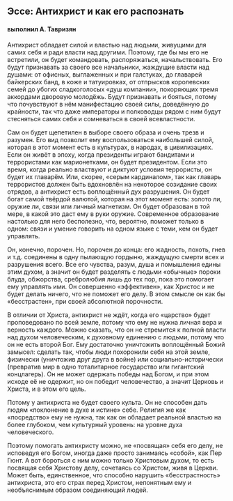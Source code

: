 ## Эссе: Антихрист и как его распознать
#### выполнил А. Тавризян

Антихрист обладает силой и властью над людьми, живущими для самих себя и ради власти над другими.
Поэтому, где бы мы его не встретили, он будет командовать, распоряжаться, начальствовать.
Его будут признавать за своего все начальники, жаждущие власти над душами: от офисных, выглаженных и при галстуках, до главарей байкерских банд, в коже и татуировках, от отпрысков королевских семей до убогих сладкоголосых «душ компании», покоряющих тремя аккордами дворовую молодёжь.
Будут признавать и бояться, потому что почувствуют в нём манифестацию своей силы, доведённую до крайности, так что даже императоры и полководцы рядом с ним будут стесняться самих себя и сомневаться в своей всевластности.

Сам он будет щепетилен в выборе своего образа и очень трезв и разумен.
Его вид позволит ему воспользоваться наибольшей силой, которая в этот момент есть в культурах, в народах, в цивилизациях.
Если он живёт в эпоху, когда президенты играют бандитами и террористами как марионетками, он будет президентом.
Если это время, когда реально властвуют и диктуют условия террористы, он будет их главарём.
Или, скорее, «серым кардиналом», так как главарь террористов должен быть вдохновлён на некоторое созидание своих отрядов, а антихрист есть воплощённый дух разрушения.
Он будет богат самой твёрдой валютой, которая на этот момент есть: золото ли, оружие ли, связи или личный магнетизм.
Он будет образован в той мере, в какой это даст ему в руки оружие.
Современное образование настолько для него бесполезно, что, вероятно, поможет только в одном: связи и умение говорить на одном языке с теми, кем он будет управлять.

Он, конечно, порочен.
Но, порочен до конца: его жадность, похоть, гнев и т.д. соединены  в одну пылающую гордыню, жаждущую смерти всех и разрушения всего.
Все его чувства, разум, душа и помышления едины этим духом, а значит он будет разделять с людьми «обычные» пороки блуда, обжорства, сребролюбия лишь до тех пор, пока это помогает ему управлять ими.
Он совершенно «эффективен», как Христос и не будет делать ничего, что не поможет его делу.
В этом смысле он как бы «бесстрастен», при своей абсолютной порочности.

В отличии от Христа, антихрист не ждёт, когда его «царство» будет проповедовано по всей земле, потому что ему не нужна личная вера и верность каждого.
Можно сказать, что он не стремится к полной власти над духом человеческим, к духовному единению с людьми, потому что он не есть второй Бог.
Ему достаточно уничтожить воплощённый Божий замысел: сделать так, чтобы люди похоронили себя на этой земле, физически (уничтожив друг друга в войне) или социально-исторически (превратив мир в одно тоталитарное государство или гигантский концлагерь).
Он не может одержать победы над Богом, и при этом исходе её не одержит, но он победит человечество, а значит Церковь и Христа, и в этом его цель.

Потому у антихриста не будет своего культа.
Он не способен дать людям «поклонение в духе и истине» себе.
Религия же как «посредство» ему не нужна, так как он обладает реальной властью на более глубоком, чем культурный уровень: на уровне духа человеческого.

Поэтому помогать антихристу можно, не «посвящая» себя его делу, не исповедуя его Богом, иногда даже просто занимаясь «собой», как Пер Гюнт.
А вот бороться с ним можно только Христовым духом, то есть посвящая себя Христову делу, сочетаясь со Христом, живя в Церкви.
Может быть, единственное, что способно нарушить «бесстрастность» антихриста, это его страх перед Христом, непонятным ему и необъяснимым образом соединяющий людей.
